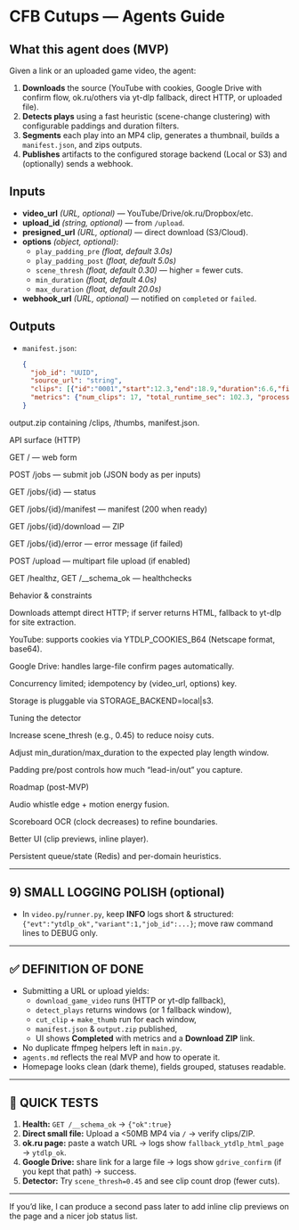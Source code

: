 # CFB Cutups — Agents Guide

## What this agent does (MVP)
Given a link or an uploaded game video, the agent:
1) **Downloads** the source (YouTube with cookies, Google Drive with confirm flow, ok.ru/others via yt-dlp fallback, direct HTTP, or uploaded file).
2) **Detects plays** using a fast heuristic (scene-change clustering) with configurable paddings and duration filters.
3) **Segments** each play into an MP4 clip, generates a thumbnail, builds a `manifest.json`, and zips outputs.
4) **Publishes** artifacts to the configured storage backend (Local or S3) and (optionally) sends a webhook.

## Inputs
- **video_url** *(URL, optional)* — YouTube/Drive/ok.ru/Dropbox/etc.
- **upload_id** *(string, optional)* — from `/upload`.
- **presigned_url** *(URL, optional)* — direct download (S3/Cloud).
- **options** *(object, optional)*:
  - `play_padding_pre` *(float, default 3.0s)*
  - `play_padding_post` *(float, default 5.0s)*
  - `scene_thresh` *(float, default 0.30)* — higher = fewer cuts.
  - `min_duration` *(float, default 4.0s)*
  - `max_duration` *(float, default 20.0s)*
- **webhook_url** *(URL, optional)* — notified on `completed` or `failed`.

## Outputs
- `manifest.json`:
  ```json
  {
    "job_id": "UUID",
    "source_url": "string",
    "clips": [{"id":"0001","start":12.3,"end":18.9,"duration":6.6,"file":"clips/0001.mp4","thumb":"thumbs/0001.jpg"}],
    "metrics": {"num_clips": 17, "total_runtime_sec": 102.3, "processing_sec": 89.5}
  }


output.zip containing /clips, /thumbs, manifest.json.

API surface (HTTP)

GET / — web form

POST /jobs — submit job (JSON body as per inputs)

GET /jobs/{id} — status

GET /jobs/{id}/manifest — manifest (200 when ready)

GET /jobs/{id}/download — ZIP

GET /jobs/{id}/error — error message (if failed)

POST /upload — multipart file upload (if enabled)

GET /healthz, GET /__schema_ok — healthchecks

Behavior & constraints

Downloads attempt direct HTTP; if server returns HTML, fallback to yt-dlp for site extraction.

YouTube: supports cookies via YTDLP_COOKIES_B64 (Netscape format, base64).

Google Drive: handles large-file confirm pages automatically.

Concurrency limited; idempotency by (video_url, options) key.

Storage is pluggable via STORAGE_BACKEND=local|s3.

Tuning the detector

Increase scene_thresh (e.g., 0.45) to reduce noisy cuts.

Adjust min_duration/max_duration to the expected play length window.

Padding pre/post controls how much “lead-in/out” you capture.

Roadmap (post-MVP)

Audio whistle edge + motion energy fusion.

Scoreboard OCR (clock decreases) to refine boundaries.

Better UI (clip previews, inline player).

Persistent queue/state (Redis) and per-domain heuristics.


---

## 9) SMALL LOGGING POLISH (optional)

- In `video.py`/`runner.py`, keep **INFO** logs short & structured: `{"evt":"ytdlp_ok","variant":1,"job_id":...}`; move raw command lines to DEBUG only.

---

## ✅ DEFINITION OF DONE

- Submitting a URL or upload yields:
  - `download_game_video` runs (HTTP or yt-dlp fallback),
  - `detect_plays` returns windows (or 1 fallback window),
  - `cut_clip` + `make_thumb` run for each window,
  - `manifest.json` & `output.zip` published,
  - UI shows **Completed** with metrics and a **Download ZIP** link.
- No duplicate ffmpeg helpers left in `main.py`.
- `agents.md` reflects the real MVP and how to operate it.
- Homepage looks clean (dark theme), fields grouped, statuses readable.

---

## 🚦 QUICK TESTS

1) **Health:** `GET /__schema_ok` → `{"ok":true}`  
2) **Direct small file:** Upload a <50MB MP4 via `/` → verify clips/ZIP.  
3) **ok.ru page:** paste a watch URL → logs show `fallback_ytdlp_html_page` → `ytdlp_ok`.  
4) **Google Drive:** share link for a large file → logs show `gdrive_confirm` (if you kept that path) → success.  
5) **Detector:** Try `scene_thresh=0.45` and see clip count drop (fewer cuts).

---

If you’d like, I can produce a second pass later to add inline clip previews on the page and a nicer job status list.
